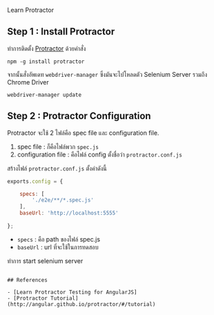 Learn Protractor

## Step 1 : Install Protractor

ทำการติดตั้ง [Protractor](https://github.com/angular/protractor) ด้วยคำสั่ง 

```
npm -g install protractor
```

จากนั้นสั่งอัพเดท `webdriver-manager` ซึ่งมันจะไปโหลดตัว Selenium Server รวมถึง Chrome Driver

```
webdriver-manager update
```

## Step 2 : Protractor Configuration

Protractor จะใช้ 2 ไฟล์คือ spec file และ configuration file.

1. spec file : ก็คือไฟล์พวก `spec.js` 
2. configuration file : คือไฟล์ config ตั้งชื่อว่า `protractor.conf.js`

สร้างไฟล์ `protractor.conf.js` ตั้งค่าดังนี้

```js
exports.config = {

	specs: [
		'./e2e/**/*.spec.js'
	],
	baseUrl: 'http://localhost:5555'
	
};
```

- `specs` : คือ path ของไฟล์ spec.js
- `baseUrl` : url ที่จะใช้ในการทดสอบ

ทำการ start selenium server

```

## References 

- [Learn Protractor Testing for AngularJS]
- [Protractor Tutorial](http://angular.github.io/protractor/#/tutorial)